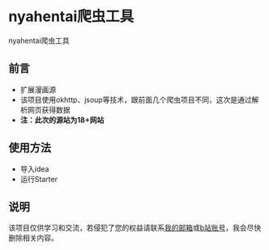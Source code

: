 # nyahentai爬虫工具
nyahentai爬虫工具
## 前言
* 扩展漫画源
* 该项目使用okhttp、jsoup等技术，跟前面几个爬虫项目不同，这次是通过解析网页获得数据
* **注：此次的源站为18+网站**
## 使用方法
* 导入idea
* 运行Starter
## 说明
该项目仅供学习和交流，若侵犯了您的权益请联系[我的邮箱](mailto:1246450339@qq.com)或[b站账号](https://space.bilibili.com/3368545)，我会尽快删除相关内容。
